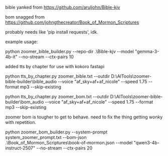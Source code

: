bible yanked from https://github.com/aruljohn/Bible-kjv

bom snagged from https://github.com/johngthecreator/Book_of_Mormon_Scriptures

probably needs like 'pip install requests', idk.

example usage:

python zoomer_bible_builder.py --repo-dir .\Bible-kjv --model "gemma-3-4b-it" --no-stream --ctx-pairs 10

added tts by chapter for use with kokoro fastapi

python tts_by_chapter.py zoomer_bible.txt --outdir D:\AITools\zoomer-bible-builder\bible_audio --voice "af_sky+af+af_nicole" --speed 1.75 --format mp3 --skip-existing

python tts_by_chapter.py zoomer_bom.txt --outdir D:\AITools\zoomer-bible-builder\bom_audio --voice "af_sky+af+af_nicole" --speed 1.75 --format mp3 --skip-existing

zoomer bom is tougher to get to behave. need to fix the thing getting wonky with repetition. 

python zoomer_bom_builder.py --system-prompt system_zoomer_prompt.txt --bom-json .\Book_of_Mormon_Scriptures\book-of-mormon.json --model "qwen3-4b-instruct-2507" --no-stream --ctx-pairs 20


